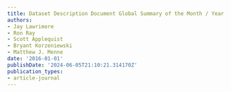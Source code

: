 ```yaml
---
title: Dataset Description Document Global Summary of the Month / Year Dataset
authors:
- Jay Lawrimore
- Ron Ray
- Scott Applequist
- Bryant Korzeniewski
- Matthew J. Menne
date: '2016-01-01'
publishDate: '2024-06-05T21:10:21.314170Z'
publication_types:
- article-journal
---
```

